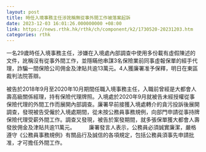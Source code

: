 ```yaml
---
layout: post
title: 時任入境事務主任涉訛稱無從事外間工作被落案起訴
date: 2023-12-03 16:01:26.000000000 +08:00
link: https://news.rthk.hk/rthk/ch/component/k2/1730520-20231203.htm
categories: rthk
---
```


一名29歲時任入境事務主任，涉嫌在入境處內部調查中使用多份載有虛假陳述的文件，訛稱沒有從事外間工作，並隱瞞他串謀3名保險業前同事虛報保單的經手代理，詐騙一間保險公司佣金及津貼共逾13萬元。4人獲廉署准予保釋，明日在東區裁判法院答辯。

被告於2018年9月至2020年10月期間任職入境事務主任，入職前曾經是大都會人壽高級關係經理，持有保險代理牌照。入境處於2020年9月就被告未經授權從事保險代理的外間工作而展開內部調查。廉署早前接獲入境處轉介的貪污投訴後展開調查，發現被告受僱於入境處期間，從未按公務員事務規例，向部門申請從事持牌保險代理受薪外間工作。調查又發現，被告於案發期間，就多張保單獲大都會人壽發放佣金及津貼共逾11萬元。
　　 
廉署發言人表示，公務員必須誠實廉潔，嚴格遵守《公務員事務規例》有關品行及誠信的各項規定，包括公務員須事先申請批准，才可擔任外間工作。
